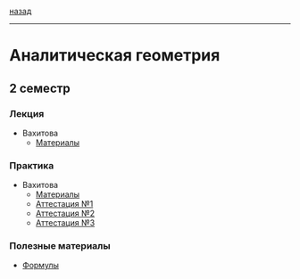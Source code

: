 [назад](../../README.md)
***
# Аналитическая геометрия
## 2 семестр
### Лекция
+ Вахитова
  + [Материалы](https://drive.google.com/drive/folders/1JuXVZJV_bgoRYNMWKBhPIh9tFTQrh68D?usp=sharing)

### Практика
+ Вахитова
  + [Материалы](https://drive.google.com/drive/folders/19I4iJFQKfN31Hhr8SMUMUhvTg1idk98S?usp=sharing) 
  + [Аттестация №1](angem-att-1-fact.md)
  + [Аттестация №2](angem-att-2-fact.md)
  + [Аттестация №3](angem-att-3-fact.md)

### Полезные материалы
+ [Формулы](angem-formulae.md)
